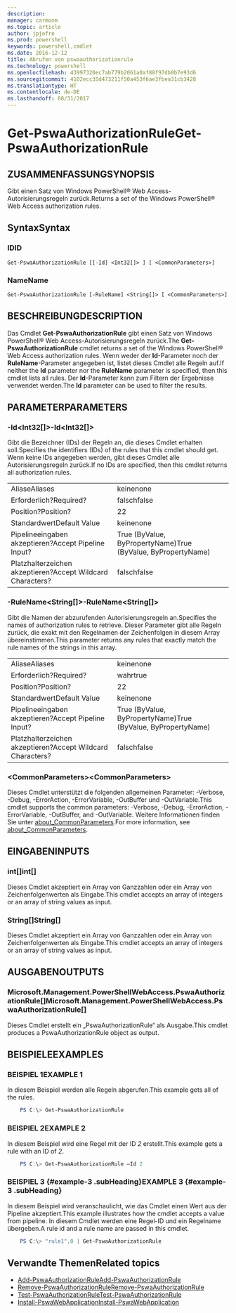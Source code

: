 ```yaml
---
description: 
manager: carmonm
ms.topic: article
author: jpjofre
ms.prod: powershell
keywords: powershell,cmdlet
ms.date: 2016-12-12
title: Abrufen von pswaauthorizationrule
ms.technology: powershell
ms.openlocfilehash: 43997320ec7ab779b2061a0af88f97db0b7e93d6
ms.sourcegitcommit: 4102ecc35d473211f50a453f6ae3fbea31cb3428
ms.translationtype: HT
ms.contentlocale: de-DE
ms.lasthandoff: 08/31/2017
---
```

#  <a name="get-pswaauthorizationrule"></a><span data-ttu-id="315a1-103">Get-PswaAuthorizationRule</span><span class="sxs-lookup"><span data-stu-id="315a1-103">Get-PswaAuthorizationRule</span></span>

##  <a name="synopsis"></a><span data-ttu-id="315a1-104">ZUSAMMENFASSUNG</span><span class="sxs-lookup"><span data-stu-id="315a1-104">SYNOPSIS</span></span>

<span data-ttu-id="315a1-105">Gibt einen Satz von Windows PowerShell® Web Access-Autorisierungsregeln zurück.</span><span class="sxs-lookup"><span data-stu-id="315a1-105">Returns a set of the Windows PowerShell® Web Access authorization rules.</span></span>

##  <a name="syntax"></a><span data-ttu-id="315a1-106">Syntax</span><span class="sxs-lookup"><span data-stu-id="315a1-106">Syntax</span></span>

###  <a name="id"></a><span data-ttu-id="315a1-107">ID</span><span class="sxs-lookup"><span data-stu-id="315a1-107">ID</span></span>
```
Get-PswaAuthorizationRule [[-Id] <Int32[]> ] [ <CommonParameters>]
```

###  <a name="name"></a><span data-ttu-id="315a1-108">Name</span><span class="sxs-lookup"><span data-stu-id="315a1-108">Name</span></span>
```
Get-PswaAuthorizationRule [-RuleName] <String[]> [ <CommonParameters>]
```

## <a name="description"></a><span data-ttu-id="315a1-109">BESCHREIBUNG</span><span class="sxs-lookup"><span data-stu-id="315a1-109">DESCRIPTION</span></span>

<span data-ttu-id="315a1-110">Das Cmdlet **Get-PswaAuthorizationRule** gibt einen Satz von Windows PowerShell® Web Access-Autorisierungsregeln zurück.</span><span class="sxs-lookup"><span data-stu-id="315a1-110">The **Get-PswaAuthorizationRule** cmdlet returns a set of the Windows PowerShell® Web Access authorization rules.</span></span>
<span data-ttu-id="315a1-111">Wenn weder der **Id**-Parameter noch der **RuleName**-Parameter angegeben ist, listet dieses Cmdlet alle Regeln auf.</span><span class="sxs-lookup"><span data-stu-id="315a1-111">If neither the **Id** parameter nor the **RuleName** parameter is specified, then this cmdlet lists all rules.</span></span> <span data-ttu-id="315a1-112">Der **Id**-Parameter kann zum Filtern der Ergebnisse verwendet werden.</span><span class="sxs-lookup"><span data-stu-id="315a1-112">The **Id** parameter can be used to filter the results.</span></span>

## <a name="parameters"></a><span data-ttu-id="315a1-113">PARAMETER</span><span class="sxs-lookup"><span data-stu-id="315a1-113">PARAMETERS</span></span>

### <a name="-idltint32gt"></a><span data-ttu-id="315a1-114">-Id&lt;Int32\[\]&gt;</span><span class="sxs-lookup"><span data-stu-id="315a1-114">-Id&lt;Int32\[\]&gt;</span></span>

<span data-ttu-id="315a1-115">Gibt die Bezeichner (IDs) der Regeln an, die dieses Cmdlet erhalten soll.</span><span class="sxs-lookup"><span data-stu-id="315a1-115">Specifies the identifiers (IDs) of the rules that this cmdlet should get.</span></span> <span data-ttu-id="315a1-116">Wenn keine IDs angegeben werden, gibt dieses Cmdlet alle Autorisierungsregeln zurück.</span><span class="sxs-lookup"><span data-stu-id="315a1-116">If no IDs are specified, then this cmdlet returns all authorization rules.</span></span>

|||  
|-|-|
| <span data-ttu-id="315a1-117">Aliase</span><span class="sxs-lookup"><span data-stu-id="315a1-117">Aliases</span></span>                              | <span data-ttu-id="315a1-118">keine</span><span class="sxs-lookup"><span data-stu-id="315a1-118">none</span></span>                                 |
| <span data-ttu-id="315a1-119">Erforderlich?</span><span class="sxs-lookup"><span data-stu-id="315a1-119">Required?</span></span>                            | <span data-ttu-id="315a1-120">falsch</span><span class="sxs-lookup"><span data-stu-id="315a1-120">false</span></span>                                |
| <span data-ttu-id="315a1-121">Position?</span><span class="sxs-lookup"><span data-stu-id="315a1-121">Position?</span></span>                            | <span data-ttu-id="315a1-122">2</span><span class="sxs-lookup"><span data-stu-id="315a1-122">2</span></span>                                    |
| <span data-ttu-id="315a1-123">Standardwert</span><span class="sxs-lookup"><span data-stu-id="315a1-123">Default Value</span></span>                        | <span data-ttu-id="315a1-124">keine</span><span class="sxs-lookup"><span data-stu-id="315a1-124">none</span></span>                                 |
| <span data-ttu-id="315a1-125">Pipelineeingaben akzeptieren?</span><span class="sxs-lookup"><span data-stu-id="315a1-125">Accept Pipeline Input?</span></span>               | <span data-ttu-id="315a1-126">True (ByValue, ByPropertyName)</span><span class="sxs-lookup"><span data-stu-id="315a1-126">True (ByValue, ByPropertyName)</span></span>       |
| <span data-ttu-id="315a1-127">Platzhalterzeichen akzeptieren?</span><span class="sxs-lookup"><span data-stu-id="315a1-127">Accept Wildcard Characters?</span></span>          | <span data-ttu-id="315a1-128">falsch</span><span class="sxs-lookup"><span data-stu-id="315a1-128">false</span></span>                                |

### <a name="-rulenameltstringgt"></a><span data-ttu-id="315a1-129">-RuleName&lt;String\[\]&gt;</span><span class="sxs-lookup"><span data-stu-id="315a1-129">-RuleName&lt;String\[\]&gt;</span></span>

<span data-ttu-id="315a1-130">Gibt die Namen der abzurufenden Autorisierungsregeln an.</span><span class="sxs-lookup"><span data-stu-id="315a1-130">Specifies the names of authorization rules to retrieve.</span></span> <span data-ttu-id="315a1-131">Dieser Parameter gibt alle Regeln zurück, die exakt mit den Regelnamen der Zeichenfolgen in diesem Array übereinstimmen.</span><span class="sxs-lookup"><span data-stu-id="315a1-131">This parameter returns any rules that exactly match the rule names of the strings in this array.</span></span>

|||  
|-|-|
| <span data-ttu-id="315a1-132">Aliase</span><span class="sxs-lookup"><span data-stu-id="315a1-132">Aliases</span></span>                              | <span data-ttu-id="315a1-133">keine</span><span class="sxs-lookup"><span data-stu-id="315a1-133">none</span></span>                                 |
| <span data-ttu-id="315a1-134">Erforderlich?</span><span class="sxs-lookup"><span data-stu-id="315a1-134">Required?</span></span>                            | <span data-ttu-id="315a1-135">wahr</span><span class="sxs-lookup"><span data-stu-id="315a1-135">true</span></span>                                 |
| <span data-ttu-id="315a1-136">Position?</span><span class="sxs-lookup"><span data-stu-id="315a1-136">Position?</span></span>                            | <span data-ttu-id="315a1-137">2</span><span class="sxs-lookup"><span data-stu-id="315a1-137">2</span></span>                                    |
| <span data-ttu-id="315a1-138">Standardwert</span><span class="sxs-lookup"><span data-stu-id="315a1-138">Default Value</span></span>                        | <span data-ttu-id="315a1-139">keine</span><span class="sxs-lookup"><span data-stu-id="315a1-139">none</span></span>                                 |
| <span data-ttu-id="315a1-140">Pipelineeingaben akzeptieren?</span><span class="sxs-lookup"><span data-stu-id="315a1-140">Accept Pipeline Input?</span></span>               | <span data-ttu-id="315a1-141">True (ByValue, ByPropertyName)</span><span class="sxs-lookup"><span data-stu-id="315a1-141">True (ByValue, ByPropertyName)</span></span>       |
| <span data-ttu-id="315a1-142">Platzhalterzeichen akzeptieren?</span><span class="sxs-lookup"><span data-stu-id="315a1-142">Accept Wildcard Characters?</span></span>          | <span data-ttu-id="315a1-143">falsch</span><span class="sxs-lookup"><span data-stu-id="315a1-143">false</span></span>                                |

### <a name="ltcommonparametersgt"></a><span data-ttu-id="315a1-144">&lt;CommonParameters&gt;</span><span class="sxs-lookup"><span data-stu-id="315a1-144">&lt;CommonParameters&gt;</span></span>

<span data-ttu-id="315a1-145">Dieses Cmdlet unterstützt die folgenden allgemeinen Parameter: -Verbose, -Debug, -ErrorAction, -ErrorVariable, -OutBuffer und -OutVariable.</span><span class="sxs-lookup"><span data-stu-id="315a1-145">This cmdlet supports the common parameters: -Verbose, -Debug, -ErrorAction, -ErrorVariable, -OutBuffer, and -OutVariable.</span></span>
<span data-ttu-id="315a1-146">Weitere Informationen finden Sie unter [about_CommonParameters](http://go.microsoft.com/fwlink/p/?LinkID=113216).</span><span class="sxs-lookup"><span data-stu-id="315a1-146">For more information, see [about_CommonParameters](http://go.microsoft.com/fwlink/p/?LinkID=113216).</span></span>

## <a name="inputs"></a><span data-ttu-id="315a1-147">EINGABEN</span><span class="sxs-lookup"><span data-stu-id="315a1-147">INPUTS</span></span>

###  <a name="int"></a><span data-ttu-id="315a1-148">int\[\]</span><span class="sxs-lookup"><span data-stu-id="315a1-148">int\[\]</span></span>

<span data-ttu-id="315a1-149">Dieses Cmdlet akzeptiert ein Array von Ganzzahlen oder ein Array von Zeichenfolgenwerten als Eingabe.</span><span class="sxs-lookup"><span data-stu-id="315a1-149">This cmdlet accepts an array of integers or an array of string values as input.</span></span>

###  <a name="string"></a><span data-ttu-id="315a1-150">String\[\]</span><span class="sxs-lookup"><span data-stu-id="315a1-150">String\[\]</span></span>

<span data-ttu-id="315a1-151">Dieses Cmdlet akzeptiert ein Array von Ganzzahlen oder ein Array von Zeichenfolgenwerten als Eingabe.</span><span class="sxs-lookup"><span data-stu-id="315a1-151">This cmdlet accepts an array of integers or an array of string values as input.</span></span>

##  <a name="outputs"></a><span data-ttu-id="315a1-152">AUSGABEN</span><span class="sxs-lookup"><span data-stu-id="315a1-152">OUTPUTS</span></span>

###  <a name="microsoftmanagementpowershellwebaccesspswaauthorizationrule"></a><span data-ttu-id="315a1-153">Microsoft.Management.PowerShellWebAccess.PswaAuthorizationRule\[\]</span><span class="sxs-lookup"><span data-stu-id="315a1-153">Microsoft.Management.PowerShellWebAccess.PswaAuthorizationRule\[\]</span></span>

<span data-ttu-id="315a1-154">Dieses Cmdlet erstellt ein „PswaAuthorizationRule“ als Ausgabe.</span><span class="sxs-lookup"><span data-stu-id="315a1-154">This cmdlet produces a PswaAuthorizationRule object as output.</span></span>


## <a name="examples"></a><span data-ttu-id="315a1-155">BEISPIELE</span><span class="sxs-lookup"><span data-stu-id="315a1-155">EXAMPLES</span></span>

### <a name="example-1"></a><span data-ttu-id="315a1-156">BEISPIEL 1</span><span class="sxs-lookup"><span data-stu-id="315a1-156">EXAMPLE 1</span></span>

<span data-ttu-id="315a1-157">In diesem Beispiel werden alle Regeln abgerufen.</span><span class="sxs-lookup"><span data-stu-id="315a1-157">This example gets all of the rules.</span></span>

```PowerShell
    PS C:\> Get-PswaAuthorizationRule
```

### <a name="example-2"></a><span data-ttu-id="315a1-158">BEISPIEL 2</span><span class="sxs-lookup"><span data-stu-id="315a1-158">EXAMPLE 2</span></span>

<span data-ttu-id="315a1-159">In diesem Beispiel wird eine Regel mit der ID *2* erstellt.</span><span class="sxs-lookup"><span data-stu-id="315a1-159">This example gets a rule with an ID of *2*.</span></span>

```PowerShell
    PS C:\> Get-PswaAuthorizationRule –Id 2
```

### <a name="example-3-example-3-subheading"></a><span data-ttu-id="315a1-160">BEISPIEL 3 {#example-3 .subHeading}</span><span class="sxs-lookup"><span data-stu-id="315a1-160">EXAMPLE 3 {#example-3 .subHeading}</span></span>

<span data-ttu-id="315a1-161">In diesem Beispiel wird veranschaulicht, wie das Cmdlet einen Wert aus der Pipeline akzeptiert.</span><span class="sxs-lookup"><span data-stu-id="315a1-161">This example illustrates how the cmdlet accepts a value from pipeline.</span></span>
<span data-ttu-id="315a1-162">In diesem Cmdlet werden eine Regel-ID und ein Regelname übergeben.</span><span class="sxs-lookup"><span data-stu-id="315a1-162">A rule id and a rule name are passed in this cmdlet.</span></span>

```PowerShell
    PS C:\> "rule1",0 | Get-PswaAuthorizationRule
```

##  <a name="related-topics"></a><span data-ttu-id="315a1-163">Verwandte Themen</span><span class="sxs-lookup"><span data-stu-id="315a1-163">Related topics</span></span>

-  [<span data-ttu-id="315a1-164">Add-PswaAuthorizationRule</span><span class="sxs-lookup"><span data-stu-id="315a1-164">Add-PswaAuthorizationRule</span></span>](add-pswaauthorizationrule.md)
-  [<span data-ttu-id="315a1-165">Remove-PswaAuthorizationRule</span><span class="sxs-lookup"><span data-stu-id="315a1-165">Remove-PswaAuthorizationRule</span></span>](remove-pswaauthorizationrule.md)
-  [<span data-ttu-id="315a1-166">Test-PswaAuthorizationRule</span><span class="sxs-lookup"><span data-stu-id="315a1-166">Test-PswaAuthorizationRule</span></span>](test-pswaauthorizationrule.md)
-  [<span data-ttu-id="315a1-167">Install-PswaWebApplication</span><span class="sxs-lookup"><span data-stu-id="315a1-167">Install-PswaWebApplication</span></span>](install-pswawebapplication.md)
